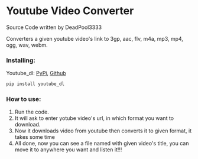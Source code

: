 # Youtube Video Converter

Source Code written by DeadPool3333

Converters a given youtube video's link to 3gp, aac, flv, m4a, mp3, mp4, ogg, wav, webm.

### Installing:
Youtube_dl: [PyPi](https://pypi.org/project/youtube_dl/), [Github](https://github.com/ytdl-org/youtube-dl)
```py
pip install youtube_dl
```

### How to use:
1. Run the code.
2. It will ask to enter yotube video's url, in which format you want to download.
3. Now it downloads video from youtube then converts it to given format, it takes some time
4. All done, now you can see a file named with given video's title, you can move it to anywhere you want and listen it!!!